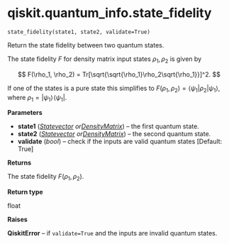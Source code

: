 # qiskit.quantum\_info.state\_fidelity

<span id="undefined" />

`state_fidelity(state1, state2, validate=True)`

Return the state fidelity between two quantum states.

The state fidelity $F$ for density matrix input states $\rho_1, \rho_2$ is given by

$$
F(\rho_1, \rho_2) = Tr[\sqrt{\sqrt{\rho_1}\rho_2\sqrt{\rho_1}}]^2.
$$

If one of the states is a pure state this simplifies to $F(\rho_1, \rho_2) = \langle\psi_1|\rho_2|\psi_1\rangle$, where $\rho_1 = |\psi_1\rangle\!\langle\psi_1|$.

**Parameters**

*   **state1** ([*Statevector*](qiskit.quantum_info.Statevector#qiskit.quantum_info.Statevector "qiskit.quantum_info.Statevector")  *or*[*DensityMatrix*](qiskit.quantum_info.DensityMatrix#qiskit.quantum_info.DensityMatrix "qiskit.quantum_info.DensityMatrix")) – the first quantum state.
*   **state2** ([*Statevector*](qiskit.quantum_info.Statevector#qiskit.quantum_info.Statevector "qiskit.quantum_info.Statevector")  *or*[*DensityMatrix*](qiskit.quantum_info.DensityMatrix#qiskit.quantum_info.DensityMatrix "qiskit.quantum_info.DensityMatrix")) – the second quantum state.
*   **validate** (*bool*) – check if the inputs are valid quantum states \[Default: True]

**Returns**

The state fidelity $F(\rho_1, \rho_2)$.

**Return type**

float

**Raises**

**QiskitError** – if `validate=True` and the inputs are invalid quantum states.

